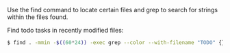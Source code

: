 Use the find command to locate certain files and grep to search for strings within the files found.

Find todo tasks in recently modified files:

```bash
$ find . -mmin -$((60*24)) -exec grep --color --with-filename "TODO" {} \;
```